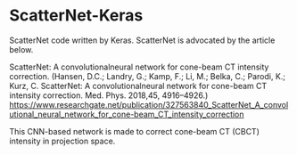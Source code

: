 # ScatterNet-Keras
ScatterNet code written by Keras.
ScatterNet is advocated by the article below.

ScatterNet: A convolutionalneural network for cone-beam CT intensity correction. (Hansen, D.C.; Landry, G.; Kamp, F.; Li, M.; Belka, C.; Parodi, K.; Kurz, C. ScatterNet: A convolutionalneural network for cone-beam CT intensity correction. Med. Phys. 2018,45, 4916–4926.)
https://www.researchgate.net/publication/327563840_ScatterNet_A_convolutional_neural_network_for_cone-beam_CT_intensity_correction

This CNN-based network is made to correct cone-beam CT (CBCT) intensity in projection space. 
